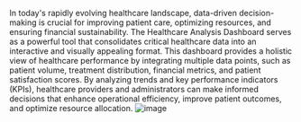 In today's rapidly evolving healthcare landscape, data-driven decision-making is crucial for improving patient care, optimizing resources, and ensuring financial sustainability. The Healthcare Analysis Dashboard serves as a powerful tool that consolidates critical healthcare data into an interactive and visually appealing format.
This dashboard provides a holistic view of healthcare performance by integrating multiple data points, such as patient volume, treatment distribution, financial metrics, and patient satisfaction scores. By analyzing trends and key performance indicators (KPIs), healthcare providers and administrators can make informed decisions that enhance operational efficiency, improve patient outcomes, and optimize resource allocation.
![image](https://github.com/user-attachments/assets/746f4cdf-8fd8-4782-9555-8ea5fb8072e6)
